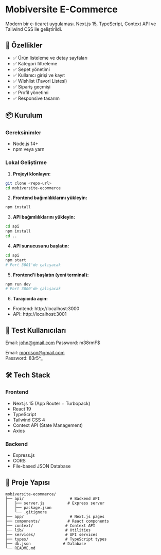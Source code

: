 # Mobiversite E-Commerce

Modern bir e-ticaret uygulaması. Next.js 15, TypeScript, Context API ve Tailwind CSS ile geliştirildi.

## 🚀 Özellikler

- ✅ Ürün listeleme ve detay sayfaları
- ✅ Kategori filtreleme
- ✅ Sepet yönetimi
- ✅ Kullanıcı girişi ve kayıt
- ✅ Wishlist (Favori Listesi)
- ✅ Sipariş geçmişi
- ✅ Profil yönetimi
- ✅ Responsive tasarım

## 📦 Kurulum

### Gereksinimler

- Node.js 14+ 
- npm veya yarn

### Lokal Geliştirme

1. **Projeyi klonlayın:**
```bash
git clone <repo-url>
cd mobiversite-ecommerce
```

2. **Frontend bağımlılıklarını yükleyin:**
```bash
npm install
```

3. **API bağımlılıklarını yükleyin:**
```bash
cd api
npm install
cd ..
```

4. **API sunucusunu başlatın:**
```bash
cd api
npm start
# Port 3001'de çalışacak
```

5. **Frontend'i başlatın (yeni terminal):**
```bash
npm run dev
# Port 3000'de çalışacak
```

6. **Tarayıcıda açın:**
- Frontend: http://localhost:3000
- API: http://localhost:3001


## 🔐 Test Kullanıcıları

Email: john@gmail.com
Password: m38rmF$

Email: morrison@gmail.com  
Password: 83r5^_

## 🛠️ Tech Stack

### Frontend
- Next.js 15 (App Router + Turbopack)
- React 19
- TypeScript
- Tailwind CSS 4
- Context API (State Management)
- Axios

### Backend
- Express.js
- CORS
- File-based JSON Database

## 📁 Proje Yapısı

```
mobiversite-ecommerce/
├── api/                    # Backend API
│   ├── server.js          # Express server
│   ├── package.json
│   └── .gitignore
├── app/                    # Next.js pages
├── components/            # React components
├── context/              # Context API
├── lib/                  # Utilities
├── services/             # API services
├── types/                # TypeScript types
├── db.json              # Database
└── README.md
```